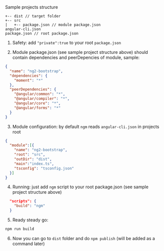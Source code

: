 Sample projects structure
```
+-- dist // target folder
+-- src
|   +-- package.json // module package.json
angular-cli.json
package.json // root package.json
```
1. Safety: add `"private":true` to your root `package.json`

2. Module package.json (see sample project structure above) should contain dependencies and peerDepencies of module, sample:

  ```json
  {
    "name": "ng2-bootstrap",
    "dependencies": {
      "moment": "*"
    },
    "peerDependencies": {
      "@angular/common": "*",
      "@angular/compiler": "*",
      "@angular/core": "*",
      "@angular/forms": "*"
    }
  }
  ```

3. Module configuration: by default `ngm` reads `angular-cli.json` in projects root
  ```json
  {
    "module":[{
      "name": "ng2-bootstrap",
      "root": "src",
      "outDir": "dist",
      "main":"index.ts",
      "tsconfig": "tsconfig.json"
    }]
  }
  ```

4. Running: just add `ngm` script to your root package.json (see sample project structure above)

  ```json
    "scripts": {
      "build": "ngm"
    }
  ```

5. Ready steady go:
  ```sh
  npm run build
  ```

6. Now you can go to `dist` folder and do `npm publish` (will be added as a command later)
